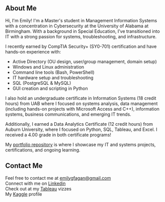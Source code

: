 ## About Me
Hi, I'm Emily!
I'm a Master's student in Management Information Systems with a concentration in Cybersecurity at the University of Alabama at Birmingham. With a background in Special Education, I’ve transitioned into IT with a strong passion for systems, troubleshooting, and infrastructure.     

I recently earned by CompTIA Security+ (SY0-701) certification and have hands-on experience with:
- Active Directory (OU design, user/group management, domain setup)
- Windows and Linux administration
- Command line tools (Bash, PowerShell)
- IT hardware setup and troubleshooting
- SQL (PostgreSQL & MySQL)
- GUI creation and scripting in Python

I also hold an undergraduate certificate in Information Systems (18 credit hours) from UAB where I focused on systems analysis, data management (including hands-on projects with Microsoft Access and C++), information systems, business communications, and emerging IT trends.       

Additionally, I earned a Data Analytics Certificate (12 credit hours) from Auburn University, where I focused on Python, SQL, Tableau, and Excel. I received a 4.00 grade in both certificate programs!     

My [portfolio repository](https://github.com/emilygfagan/portfolio) is where I showcase my IT and systems projects, certifications, and ongoing learning.        

## Contact Me     
Feel free to contact me at emilygfagan@gmail.com   
Connect with me on [Linkedin](https://www.linkedin.com/in/emilygfagan/)      
Check out at my [Tableau](https://public.tableau.com/app/profile/emi.fagan/vizzes) vizzes     
My [Kaggle](https://www.kaggle.com/emifagan) profile
